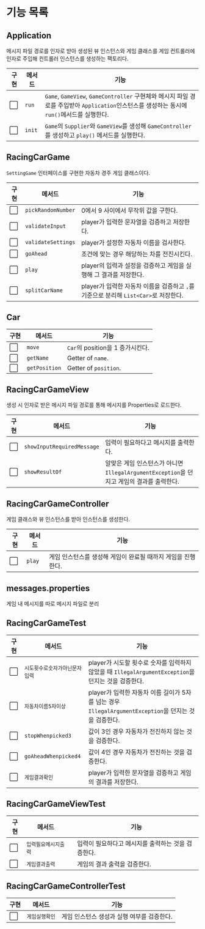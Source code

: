 # 기능 목록

## Application

메시지 파일 경로를 인자로 받아 생성된 뷰 인스턴스와 게임 클래스를 게임 컨트롤러에 인자로 주입해 컨트롤러 인스턴스를 생성하는 팩토리다.

| 구현                   | 메서드    | 기능                                                                                                      |
|----------------------|--------|---------------------------------------------------------------------------------------------------------|
| :white_large_square: | `run`  | `Game`, `GameView`, `GameController` 구현체와 메시지 파일 경로를 주입받아 `Application`인스턴스를 생성하는 동시에 `run()`메서드를 실행한다. |
| :white_large_square: | `init` | `Game`의 `Supplier`와 `GameView`를 생성해 `GameController`를 생성하고 `play()` 메서드를 실행한다.                          |

## RacingCarGame

`SettingGame` 인터페이스를 구현한 자동차 경주 게임 클래스이다.

| 구현                   | 메서드                | 기능                                                        |
|----------------------|--------------------|-----------------------------------------------------------|
| :white_large_square: | `pickRandomNumber` | 0에서 9 사이에서 무작위 값을 구한다.                                    |
| :white_large_square: | `validateInput`    | player가 입력한 문자열을 검증하고 저장한다.                               |
| :white_large_square: | `validateSettings` | player가 설정한 자동차 이름을 검사한다.                                 |
| :white_large_square: | `goAhead`          | 조건에 맞는 경우 해당하는 차를 전진시킨다.                                  |
| :white_large_square: | `play`             | player의 입력과 설정을 검증하고 게임을 실행해 그 결과를 저장한다.                  |
| :white_large_square: | `splitCarName`     | player가 입력한 자동차 이름을 검증하고 `,`를 기준으로 분리해 `List<Car>`로 저장한다. |

## Car

| 구현                   | 메서드           | 기능                        |
|----------------------|---------------|---------------------------|
| :white_large_square: | `move`        | `Car`의 position을 1 증가시킨다. |
| :white_large_square: | `getName`     | Getter of `name`.         |
| :white_large_square: | `getPosition` | Getter of `position`.     |

## RacingCarGameView

생성 시 인자로 받은 메시지 파일 경로를 통해 메시지를 Properties로 로드한다.

| 구현                   | 메서드                        | 기능                                                             |
|----------------------|----------------------------|----------------------------------------------------------------|
| :white_large_square: | `showInputRequiredMessage` | 입력이 필요하다고 메시지를 출력한다.                                           |
| :white_large_square: | `showResultOf`             | 알맞은 게임 인스턴스가 아니면 `IllegalArgumentException`을 던지고 게임의 결과를 출력한다. |

## RacingCarGameController

게임 클래스와 뷰 인스턴스를 받아 인스턴스를 생성한다.

| 구현                   | 메서드         | 기능                                 |
|----------------------|-------------|------------------------------------|
| :white_large_square: | `play`      | 게임 인스턴스를 생성해 게임이 완료될 때까지 게임을 진행한다. |

## messages.properties

게임 내 메시지를 따로 메시지 파일로 분리

## RacingCarGameTest

| 구현                   | 메서드                  | 기능                                                                        |
|----------------------|----------------------|---------------------------------------------------------------------------|
| :white_large_square: | `시도횟수로숫자가아닌문자입력`     | player가 시도할 횟수로 숫자를 입력하지 않았을 때 `IllegalArgumentException`을 던지는 것을 검증한다.   |
| :white_large_square: | `자동차이름5자이상`          | player가 입력한 자동차 이름 길이가 5자를 넘는 경우 `IllegalArgumentException`을 던지는 것을 검증한다. |
| :white_large_square: | `stopWhenpicked3`    | 값이 3인 경우 자동차가 전진하지 않는 것을 검증한다.                                            |
| :white_large_square: | `goAheadWhenpicked4` | 값이 4인 경우 자동차가 전진하는 것을 검증한다.                                               |
| :white_large_square: | `게임결과확인`             | player가 입력한 문자열을 검증하고 게임의 결과를 저장한다.                                       |

## RacingCarGameViewTest

| 구현                   | 메서드         |     | 기능                           |
|----------------------|-------------|:----|------------------------------|
| :white_large_square: | `입력필요메시지출력` |     | 입력이 필요하다고 메시지를 출력하는 것을 검증한다. |
| :white_large_square: | `게임결과출력`    |     | 게임의 결과 출력을 검증한다.             |

## RacingCarGameControllerTest

| 구현                   | 메서드      | 기능                       |
|----------------------|----------|--------------------------|
| :white_large_square: | `게임실행확인` | 게임 인스턴스 생성과 실행 여부를 검증한다. |
